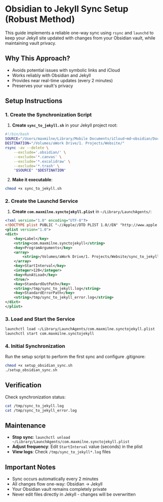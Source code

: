 # Obsidian to Jekyll Sync Setup (Robust Method)

This guide implements a reliable one-way sync using `rsync` and `launchd` to keep your Jekyll site updated with changes from your Obsidian vault, while maintaining vault privacy.

## Why This Approach?
- Avoids potential issues with symbolic links and iCloud
- Works reliably with Obsidian and Jekyll
- Provides near real-time updates (every 2 minutes)
- Preserves your vault's privacy

## Setup Instructions

### 1. Create the Synchronization Script

1. **Create `sync_to_jekyll.sh`** in your Jekyll project root:
```bash
#!/bin/bash
SOURCE="/Users/maxmilne/Library/Mobile Documents/iCloud~md~obsidian/Documents/aVault/Website/"
DESTINATION="/Volumes/aWork Drive/1. Projects/Website/"
rsync -av --delete \
    --exclude='.obsidian/' \
    --exclude='*.canvas' \
    --exclude='*.excalidraw' \
    --exclude='*.trash' \
    "$SOURCE" "$DESTINATION"
```

2. **Make it executable**:
```zsh
chmod +x sync_to_jekyll.sh
```

### 2. Create the Launchd Service

1. **Create `com.maxmilne.synctojekyll.plist`** in `~/Library/LaunchAgents/`:
```xml
<?xml version="1.0" encoding="UTF-8"?>
<!DOCTYPE plist PUBLIC "-//Apple//DTD PLIST 1.0//EN" "http://www.apple.com/DTDs/PropertyList-1.0.dtd">
<plist version="1.0">
<dict>
    <key>Label</key>
    <string>com.maxmilne.synctojekyll</string>
    <key>ProgramArguments</key>
    <array>
        <string>/Volumes/aWork Drive/1. Projects/Website/sync_to_jekyll.sh</string>
    </array>
    <key>StartInterval</key>
    <integer>120</integer>
    <key>RunAtLoad</key>
    <true/>
    <key>StandardOutPath</key>
    <string>/tmp/sync_to_jekyll.log</string>
    <key>StandardErrorPath</key>
    <string>/tmp/sync_to_jekyll_error.log</string>
</dict>
</plist>
```

### 3. Load and Start the Service

```zsh
launchctl load ~/Library/LaunchAgents/com.maxmilne.synctojekyll.plist
launchctl start com.maxmilne.synctojekyll
```

### 4. Initial Synchronization

Run the setup script to perform the first sync and configure .gitignore:
```zsh
chmod +x setup_obsidian_sync.sh
./setup_obsidian_sync.sh
```

## Verification
Check synchronization status:
```zsh
cat /tmp/sync_to_jekyll.log
cat /tmp/sync_to_jekyll_error.log
```

## Maintenance
- **Stop sync**: `launchctl unload ~/Library/LaunchAgents/com.maxmilne.synctojekyll.plist`
- **Adjust frequency**: Edit `StartInterval` value (seconds) in the plist
- **View logs**: Check `/tmp/sync_to_jekyll*.log` files

## Important Notes
- Sync occurs automatically every 2 minutes
- All changes flow one-way: Obsidian → Jekyll
- Your Obsidian vault remains completely private
- Never edit files directly in Jekyll - changes will be overwritten